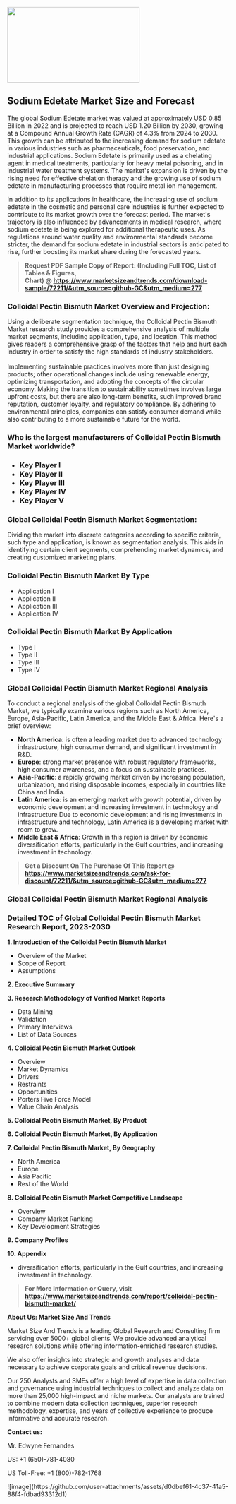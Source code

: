 <p><img class="alignnone size-medium wp-image-20088" src="https://ffe5etoiles.com/wp-content/uploads/2024/12/MST1-300x171.png" alt="" width="300" height="171" /></p><h2>Sodium Edetate Market Size and Forecast</h2><p>The global Sodium Edetate market was valued at approximately USD 0.85 Billion in 2022 and is projected to reach USD 1.20 Billion by 2030, growing at a Compound Annual Growth Rate (CAGR) of 4.3% from 2024 to 2030. This growth can be attributed to the increasing demand for sodium edetate in various industries such as pharmaceuticals, food preservation, and industrial applications. Sodium Edetate is primarily used as a chelating agent in medical treatments, particularly for heavy metal poisoning, and in industrial water treatment systems. The market's expansion is driven by the rising need for effective chelation therapy and the growing use of sodium edetate in manufacturing processes that require metal ion management.</p><p>In addition to its applications in healthcare, the increasing use of sodium edetate in the cosmetic and personal care industries is further expected to contribute to its market growth over the forecast period. The market's trajectory is also influenced by advancements in medical research, where sodium edetate is being explored for additional therapeutic uses. As regulations around water quality and environmental standards become stricter, the demand for sodium edetate in industrial sectors is anticipated to rise, further boosting its market share during the forecasted years.</p></p><blockquote id="" class=""><strong>Request PDF Sample Copy of Report: (Including Full TOC, List of Tables &amp; Figures, Chart)&nbsp;@&nbsp;<strong><a href="https://www.marketsizeandtrends.com/download-sample/72211/&utm_source=github-GC&utm_medium=277" target="_blank">https://www.marketsizeandtrends.com/download-sample/72211/&utm_source=github-GC&utm_medium=277</a></strong></strong></blockquote><h3 id="" class="">Colloidal Pectin Bismuth Market&nbsp;Overview and Projection:</h3><p id="" class="">Using a deliberate segmentation technique, the Colloidal Pectin Bismuth Market research study provides a comprehensive analysis of multiple market segments, including application, type, and location. This method gives readers a comprehensive grasp of the factors that help and hurt each industry in order to satisfy the high standards of industry stakeholders. <br /> <br />Implementing sustainable practices involves more than just designing products; other operational changes include using renewable energy, optimizing transportation, and adopting the concepts of the circular economy. Making the transition to sustainability sometimes involves large upfront costs, but there are also long-term benefits, such improved brand reputation, customer loyalty, and regulatory compliance. By adhering to environmental principles, companies can satisfy consumer demand while also contributing to a more sustainable future for the world.</p><h3 id="" class="">Who is the largest manufacturers of&nbsp;Colloidal Pectin Bismuth Market worldwide?</h3><h3 class=""><p><ul><li>Key Player I </li><li> Key Player II </li><li> Key Player III </li><li> Key Player IV </li><li> Key Player V</li></ul></p></h3><h3 id="" class="">Global&nbsp;Colloidal Pectin Bismuth Market Segmentation:</h3><p id="" class="">Dividing the market into discrete categories according to specific criteria, such type and application, is known as segmentation analysis. This aids in identifying certain client segments, comprehending market dynamics, and creating customized marketing plans.</p><h3 id="" class="">Colloidal Pectin Bismuth Market&nbsp;By Type</h3><p><p><ul><li>Application I</li><li> Application II</li><li> Application III</li><li> Application IV</p></li></ul></p></p><h3 id="" class="">Colloidal Pectin Bismuth Market&nbsp;By Application</h3><p class=""><p><ul><li>Type I</li><li> Type II</li><li> Type III</li><li> Type IV</li></ul></p></p><h3 id="" class="">Global Colloidal Pectin Bismuth Market Regional Analysis</h3><p id="" class="">To conduct a regional analysis of the global Colloidal Pectin Bismuth Market, we typically examine various regions such as North America, Europe, Asia-Pacific, Latin America, and the Middle East &amp; Africa. Here's a brief overview:</p><ul><li><strong>North America</strong>: is often a leading market due to advanced technology infrastructure, high consumer demand, and significant investment in R&amp;D.</li><li><strong>Europe</strong>: strong market presence with robust regulatory frameworks, high consumer awareness, and a focus on sustainable practices.</li><li><strong>Asia-Pacific</strong>: a rapidly growing market driven by increasing population, urbanization, and rising disposable incomes, especially in countries like China and India.</li><li><strong>Latin America</strong>: is an emerging market with growth potential, driven by economic development and increasing investment in technology and infrastructure.Due to economic development and rising investments in infrastructure and technology, Latin America is a developing market with room to grow.</li><li><strong>Middle East &amp; Africa</strong>: Growth in this region is driven by economic diversification efforts, particularly in the Gulf countries, and increasing investment in technology.</li></ul><blockquote id="" class=""><strong>Get a Discount On The Purchase Of This Report @ <strong><a href="https://www.marketsizeandtrends.com/ask-for-discount/72211/&utm_source=github-GC&utm_medium=277" target="_blank">https://www.marketsizeandtrends.com/ask-for-discount/72211/&utm_source=github-GC&utm_medium=277</a></strong></strong></blockquote><h3 id="" class="">Global Colloidal Pectin Bismuth Market Regional Analysis</h3><h3 id="" class="">Detailed TOC of Global Colloidal Pectin Bismuth Market Research Report, 2023-2030</h3><p id="" class=""><strong>1. Introduction of the Colloidal Pectin Bismuth Market</strong></p><ul><li>Overview of the Market</li><li>Scope of Report</li><li>Assumptions</li></ul><p id="" class=""><strong>2. Executive Summary</strong></p><p id="" class=""><strong>3. Research Methodology of Verified Market Reports</strong></p><ul><li>Data Mining</li><li>Validation</li><li>Primary Interviews</li><li>List of Data Sources</li></ul><p id="" class=""><strong>4. Colloidal Pectin Bismuth Market Outlook</strong></p><ul><li>Overview</li><li>Market Dynamics</li><li>Drivers</li><li>Restraints</li><li>Opportunities</li><li>Porters Five Force Model</li><li>Value Chain Analysis</li></ul><p id="" class=""><strong>5. Colloidal Pectin Bismuth Market, By Product</strong></p><p id="" class=""><strong>6. Colloidal Pectin Bismuth Market, By Application</strong></p><p id="" class=""><strong>7. Colloidal Pectin Bismuth Market, By Geography</strong></p><ul><li>North America</li><li>Europe</li><li>Asia Pacific</li><li>Rest of the World</li></ul><p id="" class=""><strong>8. Colloidal Pectin Bismuth Market Competitive Landscape</strong></p><ul><li>Overview</li><li>Company Market Ranking</li><li>Key Development Strategies</li></ul><p id="" class=""><strong>9. Company Profiles</strong></p><p id="" class=""><strong>10. Appendix</strong></p><ul><li>diversification efforts, particularly in the Gulf countries, and increasing investment in technology.</li></ul><blockquote id="" class=""><strong>For More Information or Query, visit <strong><strong><a href="https://www.marketsizeandtrends.com/report/colloidal-pectin-bismuth-market/" target="_blank">https://www.marketsizeandtrends.com/report/colloidal-pectin-bismuth-market/</a></strong></strong></strong></blockquote><p id="" class=""><strong>About Us: Market Size And Trends</strong></p><p id="" class="">Market Size And Trends is a leading Global Research and Consulting firm servicing over 5000+ global clients. We provide advanced analytical research solutions while offering information-enriched research studies.</p><p id="" class="">We also offer insights into strategic and growth analyses and data necessary to achieve corporate goals and critical revenue decisions.</p><p id="" class="">Our 250 Analysts and SMEs offer a high level of expertise in data collection and governance using industrial techniques to collect and analyze data on more than 25,000 high-impact and niche markets. Our analysts are trained to combine modern data collection techniques, superior research methodology, expertise, and years of collective experience to produce informative and accurate research.</p><p id="" class=""><strong>Contact us:</strong></p><p id="" class="">Mr. Edwyne Fernandes</p><p id="" class="">US: +1 (650)-781-4080</p><p id="" class="">US Toll-Free: +1 (800)-782-1768</p>
![image](https://github.com/user-attachments/assets/d0dbef61-4c37-41a5-88f4-fdbad93312d1)
